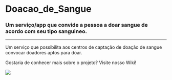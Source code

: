 # Doacao_de_Sangue
 ### Um serviço/app que convide a pessoa a doar sangue de acordo com seu tipo sanguineo.

---------
Um serviço que possibilita aos centros de captação de doação de sangue convocar doadores aptos para doar.

Gostaria de conhecer mais sobre o projeto? Visite nosso Wiki!

![](https://github.com/helenfranca/Doacao_de_Sangue/blob/master/Imagens%20extras/2255e953-fd5a-4b35-bbc1-8e4287d3bbfb.jp)

